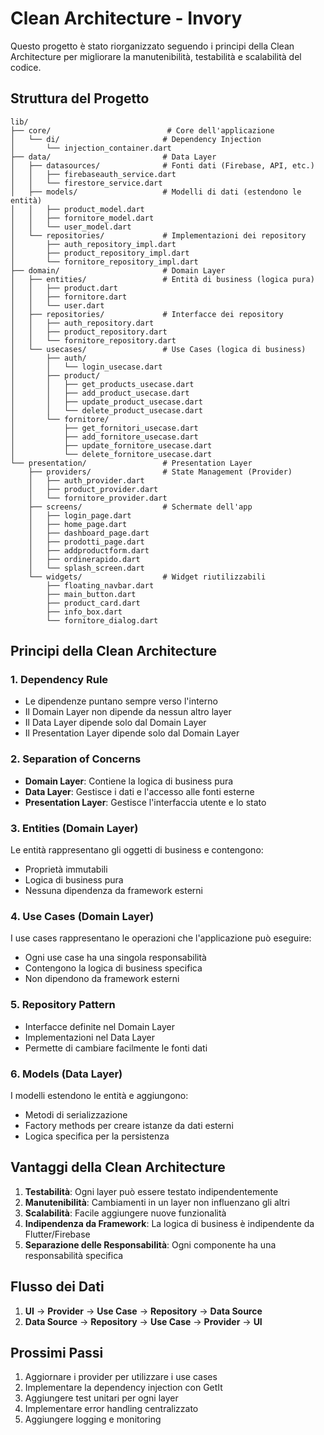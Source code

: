 # Clean Architecture - Invory

Questo progetto è stato riorganizzato seguendo i principi della Clean Architecture per migliorare la manutenibilità, testabilità e scalabilità del codice.

## Struttura del Progetto

```
lib/
├── core/                          # Core dell'applicazione
│   └── di/                       # Dependency Injection
│       └── injection_container.dart
├── data/                         # Data Layer
│   ├── datasources/              # Fonti dati (Firebase, API, etc.)
│   │   ├── firebaseauth_service.dart
│   │   └── firestore_service.dart
│   ├── models/                   # Modelli di dati (estendono le entità)
│   │   ├── product_model.dart
│   │   ├── fornitore_model.dart
│   │   └── user_model.dart
│   └── repositories/             # Implementazioni dei repository
│       ├── auth_repository_impl.dart
│       ├── product_repository_impl.dart
│       └── fornitore_repository_impl.dart
├── domain/                       # Domain Layer
│   ├── entities/                 # Entità di business (logica pura)
│   │   ├── product.dart
│   │   ├── fornitore.dart
│   │   └── user.dart
│   ├── repositories/             # Interfacce dei repository
│   │   ├── auth_repository.dart
│   │   ├── product_repository.dart
│   │   └── fornitore_repository.dart
│   └── usecases/                 # Use Cases (logica di business)
│       ├── auth/
│       │   └── login_usecase.dart
│       ├── product/
│       │   ├── get_products_usecase.dart
│       │   ├── add_product_usecase.dart
│       │   ├── update_product_usecase.dart
│       │   └── delete_product_usecase.dart
│       └── fornitore/
│           ├── get_fornitori_usecase.dart
│           ├── add_fornitore_usecase.dart
│           ├── update_fornitore_usecase.dart
│           └── delete_fornitore_usecase.dart
└── presentation/                 # Presentation Layer
    ├── providers/                # State Management (Provider)
    │   ├── auth_provider.dart
    │   ├── product_provider.dart
    │   └── fornitore_provider.dart
    ├── screens/                  # Schermate dell'app
    │   ├── login_page.dart
    │   ├── home_page.dart
    │   ├── dashboard_page.dart
    │   ├── prodotti_page.dart
    │   ├── addproductform.dart
    │   ├── ordinerapido.dart
    │   └── splash_screen.dart
    └── widgets/                  # Widget riutilizzabili
        ├── floating_navbar.dart
        ├── main_button.dart
        ├── product_card.dart
        ├── info_box.dart
        └── fornitore_dialog.dart
```

## Principi della Clean Architecture

### 1. Dependency Rule
- Le dipendenze puntano sempre verso l'interno
- Il Domain Layer non dipende da nessun altro layer
- Il Data Layer dipende solo dal Domain Layer
- Il Presentation Layer dipende solo dal Domain Layer

### 2. Separation of Concerns
- **Domain Layer**: Contiene la logica di business pura
- **Data Layer**: Gestisce i dati e l'accesso alle fonti esterne
- **Presentation Layer**: Gestisce l'interfaccia utente e lo stato

### 3. Entities (Domain Layer)
Le entità rappresentano gli oggetti di business e contengono:
- Proprietà immutabili
- Logica di business pura
- Nessuna dipendenza da framework esterni

### 4. Use Cases (Domain Layer)
I use cases rappresentano le operazioni che l'applicazione può eseguire:
- Ogni use case ha una singola responsabilità
- Contengono la logica di business specifica
- Non dipendono da framework esterni

### 5. Repository Pattern
- Interfacce definite nel Domain Layer
- Implementazioni nel Data Layer
- Permette di cambiare facilmente le fonti dati

### 6. Models (Data Layer)
I modelli estendono le entità e aggiungono:
- Metodi di serializzazione
- Factory methods per creare istanze da dati esterni
- Logica specifica per la persistenza

## Vantaggi della Clean Architecture

1. **Testabilità**: Ogni layer può essere testato indipendentemente
2. **Manutenibilità**: Cambiamenti in un layer non influenzano gli altri
3. **Scalabilità**: Facile aggiungere nuove funzionalità
4. **Indipendenza da Framework**: La logica di business è indipendente da Flutter/Firebase
5. **Separazione delle Responsabilità**: Ogni componente ha una responsabilità specifica

## Flusso dei Dati

1. **UI** → **Provider** → **Use Case** → **Repository** → **Data Source**
2. **Data Source** → **Repository** → **Use Case** → **Provider** → **UI**

## Prossimi Passi

1. Aggiornare i provider per utilizzare i use cases
2. Implementare la dependency injection con GetIt
3. Aggiungere test unitari per ogni layer
4. Implementare error handling centralizzato
5. Aggiungere logging e monitoring 